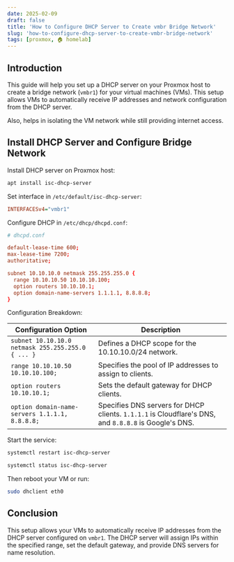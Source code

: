 ```yaml
---
date: 2025-02-09
draft: false
title: 'How to Configure DHCP Server to Create vmbr Bridge Network'
slug: 'how-to-configure-dhcp-server-to-create-vmbr-bridge-network'
tags: [proxmox, 🏠 homelab]
---
```


## Introduction

This guide will help you set up a DHCP server on your Proxmox host to create a bridge network (`vmbr1`) for your virtual machines (VMs). This setup allows VMs to automatically receive IP addresses and network configuration from the DHCP server.

Also, helps in isolating the VM network while still providing internet access.

## Install DHCP Server and Configure Bridge Network

Install DHCP server on Proxmox host:

```bash
apt install isc-dhcp-server
```

Set interface in `/etc/default/isc-dhcp-server`:

```ini
INTERFACESv4="vmbr1"
```

Configure DHCP in `/etc/dhcp/dhcpd.conf`:

```conf
# dhcpd.conf

default-lease-time 600;
max-lease-time 7200;
authoritative;

subnet 10.10.10.0 netmask 255.255.255.0 {
  range 10.10.10.50 10.10.10.100;
  option routers 10.10.10.1;
  option domain-name-servers 1.1.1.1, 8.8.8.8;
}
```

Configuration Breakdown:

| Configuration Option                                      | Description                                                                                      |
|-----------------------------------------------------------|--------------------------------------------------------------------------------------------------|
| `subnet 10.10.10.0 netmask 255.255.255.0 { ... }`         | Defines a DHCP scope for the 10.10.10.0/24 network.                                              |
| `range 10.10.10.50 10.10.10.100;`                         | Specifies the pool of IP addresses to assign to clients.                                         |
| `option routers 10.10.10.1;`                              | Sets the default gateway for DHCP clients.                                                       |
| `option domain-name-servers 1.1.1.1, 8.8.8.8;`            | Specifies DNS servers for DHCP clients. `1.1.1.1` is Cloudflare's DNS, and `8.8.8.8` is Google's DNS. |

Start the service:

```bash
systemctl restart isc-dhcp-server

systemctl status isc-dhcp-server
```

Then reboot your VM or run:

```bash
sudo dhclient eth0
```

## Conclusion

This setup allows your VMs to automatically receive IP addresses from the DHCP server configured on `vmbr1`. The DHCP server will assign IPs within the specified range, set the default gateway, and provide DNS servers for name resolution.
